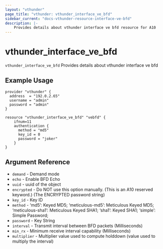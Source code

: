 ```yaml
---
layout: "vthunder"
page_title: "vthunder: vthunder_interface_ve_bfd"
sidebar_current: "docs-vthunder-resource-interface-ve-bfd"
description: |-
	Provides details about vthunder interface ve bfd resource for A10
---
```


# vthunder\_interface\_ve\_bfd

`vthunder_interface_ve_bfd` Provides details about vthunder interface ve bfd
## Example Usage


```hcl
provider "vthunder" {
  address  = "192.0.2.65"
  username = "admin"
  password = "admin"
}

resource "vthunder_interface_ve_bfd" "vebfd" {
    ifnum=11
    authentication {
      method = "md5"
      key_id = 0
      password = "joker"
    }
}
```

## Argument Reference

* `demand` - Demand mode
* `echo` - Enable BFD Echo
* `uuid` - uuid of the object
* `encrypted` - Do NOT use this option manually. (This is an A10 reserved keyword.) (The ENCRYPTED password string)
* `key_id` - Key ID
* `method` - ‘md5’: Keyed MD5; ‘meticulous-md5’: Meticulous Keyed MD5; ‘meticulous-sha1’: Meticulous Keyed SHA1; ‘sha1’: Keyed SHA1; ‘simple’: Simple Password;
* `password` - Key String
* `interval` - Transmit interval between BFD packets (Milliseconds)
* `min_rx` - Minimum receive interval capability (Milliseconds)
* `multiplier` - Multiplier value used to compute holddown (value used to multiply the interval)

